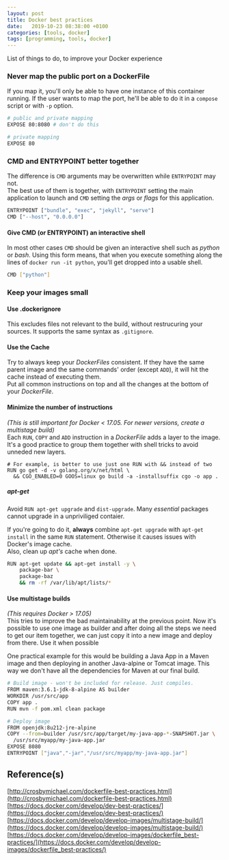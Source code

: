 ```yaml
---
layout: post
title: Docker best practices
date:   2019-10-23 08:38:00 +0100
categories: [tools, docker]
tags: [programming, tools, docker]
---
```

List of things to do, to improve your Docker experience

### Never map the public port on a DockerFile  
If you map it, you'll only be able to have one instance of this container running. If the user wants to map the port, he'll be able to do it in a `compose` script or with `-p` option.
~~~ bash
# public and private mapping
EXPOSE 80:8080 # don't do this

# private mapping
EXPOSE 80
~~~

<!--more-->

### CMD and ENTRYPOINT better together  
The difference is `CMD` arguments may be overwritten while `ENTRYPOINT` may not.  
The best use of them is together, with `ENTRYPOINT` setting the main application to launch and `CMD` setting the _args_ or _flags_ for this application.  

~~~ bash
ENTRYPOINT ["bundle", "exec", "jekyll", "serve"]
CMD ["--host", "0.0.0.0"]
~~~

#### Give CMD (or ENTRYPOINT) an interactive shell  
In most other cases `CMD` should be given an interactive shell such as _python_ or _bash_. Using this form means, that when you execute something along the lines of `docker run -it python`, you'll get dropped into a usable shell.  

~~~ bash
CMD ["python"]
~~~

### Keep your images small  
#### Use .dockerignore
This excludes files not relevant to the build, without restrucuring your sources. It supports the same syntax as `.gitignore`.

#### Use the Cache
Try to always keep your _DockerFiles_ consistent. If they have the same parent image and the same commands' order (except `ADD`), it will hit the cache instead of executing them.  
Put all common instructions on top and all the changes at the bottom of your _DockerFile_.

#### Minimize the number of instructions
_(This is still important for Docker < 17.05. For newer versions, create a multistage build)_  
Each `RUN`, `COPY` and `ADD` instruction in a _DockerFile_ adds a layer to the image. It's a good practice to group them together with shell tricks to avoid unneded new layers.  

~~~ shell
# For example, is better to use just one RUN with && instead of two
RUN go get -d -v golang.org/x/net/html \
  && CGO_ENABLED=0 GOOS=linux go build -a -installsuffix cgo -o app .
~~~

##### apt-get  
Avoid `RUN apt-get upgrade` and `dist-upgrade`. Many _essential_ packages cannot upgrade in a unpriviliged contaier.  

If you're going to do it, **always** combine `apt-get upgrade` with `apt-get install` in the same `RUN` statement. Otherwise it causes issues with Docker's image cache.  
Also, clean up _apt's_ cache when done.
~~~ bash
RUN apt-get update && apt-get install -y \
    package-bar \
    package-baz
    && rm -rf /var/lib/apt/lists/*
~~~

#### Use multistage builds  
_(This requires Docker > 17.05)_  
This tries to improve the bad maintainability at the previous point. Now it's possible to use one image as builder and after doing all the steps we need to get our item together, we can just copy it into a new image and deploy from there. Use it when possible  

One practical example for this would be building a Java App in a Maven image and then deploying in another Java-alpine or Tomcat image. This way we don't have all the dependencies for Maven at our final build.  

~~~ bash
# Build image - won't be included for release. Just compiles.
FROM maven:3.6.1-jdk-8-alpine AS builder
WORKDIR /usr/src/app
COPY app .
RUN mvn -f pom.xml clean package

# Deploy image
FROM openjdk:8u212-jre-alpine
COPY --from=builder /usr/src/app/target/my-java-app-*-SNAPSHOT.jar \
  /usr/src/myapp/my-java-app.jar
EXPOSE 8080
ENTRYPOINT ["java","-jar","/usr/src/myapp/my-java-app.jar"]
~~~

## Reference(s)
[http://crosbymichael.com/dockerfile-best-practices.html](http://crosbymichael.com/dockerfile-best-practices.html)  
[https://docs.docker.com/develop/dev-best-practices/](https://docs.docker.com/develop/dev-best-practices/)  
[https://docs.docker.com/develop/develop-images/multistage-build/](https://docs.docker.com/develop/develop-images/multistage-build/)  
[https://docs.docker.com/develop/develop-images/dockerfile_best-practices/](https://docs.docker.com/develop/develop-images/dockerfile_best-practices/)  
